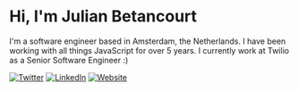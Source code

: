 # Hi, I'm Julian Betancourt

I'm a software engineer based in Amsterdam, the Netherlands. I have been working with all things JavaScript for over 5 years. I currently work at Twilio as a Senior Software Engineer :) 

[![Twitter](https://img.shields.io/badge/Twitter-%231DA1F2.svg?&style=flat-square&logo=twitter&logoColor=white)](https://twitter.com/juliian41) [![LinkedIn](https://img.shields.io/badge/LinkedIn-%230077B5.svg?&style=flat-square&logo=linkedin&logoColor=white)](https://linkedin.com/in/julian-betancourt) [![Website](https://img.shields.io/badge/website-blue?style=flat-square&logo=Next.js&logoColor=white)](https://julianbetancourt.co)



